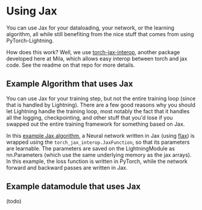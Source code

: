 # Using Jax

You can use Jax for your dataloading, your network, or the learning algorithm, all while still benefiting from the nice stuff that comes from using PyTorch-Lightning.

How does this work?
Well, we use [torch-jax-interop](https://www.github.com/lebrice/torch_jax_interop), another package developed here at Mila, which allows easy interop between torch and jax code. See the readme on that repo for more details.

## Example Algorithm that uses Jax

You can use Jax for your training step, but not the entire training loop (since that is handled by Lightning).
There are a few good reasons why you should let Lightning handle the training loop, most notably the fact that it handles all the logging, checkpointing, and other stuff that you'd lose if you swapped out the entire training framework for something based on Jax.

In this [example Jax algorithm](https://www.github.com/mila-iqia/ResearchTemplate/tree/master/project/algorithms/jax_algo.py),
a Neural network written in Jax (using [flax](https://flax.readthedocs.io/en/latest/)) is wrapped using the `torch_jax_interop.JaxFunction`, so that its parameters are learnable. The parameters are saved on the LightningModule as nn.Parameters (which use the same underlying memory as the jax arrays). In this example, the loss function is written in PyTorch, while the network forward and backward passes are written in Jax.

## Example datamodule that uses Jax

(todo)
